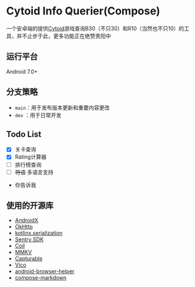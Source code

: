 # Cytoid Info Querier(Compose)

一个安卓端的提供[Cytoid](https://cytoid.io/)游戏查询B30（不只30）和R10（当然也不只10）的工具，并不止步于此，更多功能正在绝赞贵阳中

## 运行平台

Android 7.0+

## 分支策略

-  ```main```：用于发布版本更新和重要内容更改
-  ```dev``` ：用于日常开发

## Todo List

- [x] 关卡查询
- [x] Rating计算器
- [ ] 排行榜查询
- [ ] ~~符语~~ 多语言支持
- 你告诉我

## 使用的开源库

- [AndroidX](https://github.com/androidx/androidx)
- [OkHttp](https://github.com/square/okhttp)
- [kotlinx.serialization](https://github.com/Kotlin/kotlinx.serialization)
- [Sentry SDK](https://github.com/getsentry/sentry-java)
- [Coil](https://github.com/coil-kt/coil)
- [MMKV](https://github.com/Tencent/MMKV)
- [Capturable](https://github.com/PatilShreyas/Capturable)
- [Vico](https://github.com/patrykandpatrick/vico)
- [android-browser-helper](https://github.com/GoogleChrome/android-browser-helper)
- [compose-markdown](https://github.com/jeziellago/compose-markdown)
